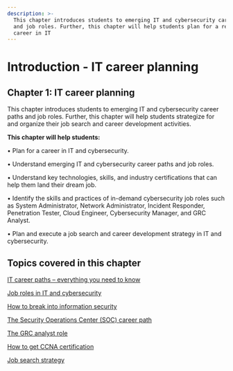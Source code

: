 ```yaml
---
description: >-
  This chapter introduces students to emerging IT and cybersecurity career paths
  and job roles. Further, this chapter will help students plan for a rewarding
  career in IT
---
```


# Introduction - IT career planning

## Chapter 1: IT career planning

This chapter introduces students to emerging IT and cybersecurity career paths and job roles. Further, this chapter will help students strategize for and organize their job search and career development activities.

**This chapter will help students:**

• Plan for a career in IT and cybersecurity.

• Understand emerging IT and cybersecurity career paths and job roles.

• Understand key technologies, skills, and industry certifications that can help them land their dream job.

• Identify the skills and practices of in-demand cybersecurity job roles such as System Administrator, Network Administrator, Incident Responder, Penetration Tester, Cloud Engineer, Cybersecurity Manager, and GRC Analyst.

• Plan and execute a job search and career development strategy in IT and cybersecurity.

## Topics covered in this chapter

[IT career paths – everything you need to know](it-career-paths-everything-you-need-to-know.md)

[Job roles in IT and cybersecurity](job-roles-in-it-and-cybersecurity.md)

[How to break into information security](how-to-break-into-information-security.md)

[The Security Operations Center (SOC) career path](the-security-operations-center-soc-career-path.md)

[The GRC analyst role](the-grc-analyst-role.md)

[How to get CCNA certification](how-to-get-ccna-certification.md)

[Job search strategy](job-search-strategy.md)
